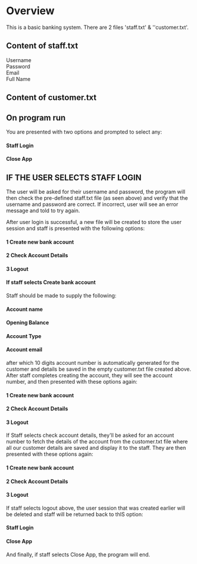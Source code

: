 # Overview

This is a basic banking system. There are 2 files 'staff.txt' & ''customer.txt'.

## Content of staff.txt
Username  
Password  
Email  
Full Name

## Content of customer.txt
   



## On program run
You are presented with two options and prompted to select any:

#### Staff Login
#### Close App


## IF THE USER SELECTS STAFF LOGIN
The user will be asked for their username and password, the program will then check the pre-defined staff.txt file (as seen above) and verify that the username and password are correct. If incorrect, user will see an error message and told to try again. 

After user login is successful, a new file will be created to store the user session and staff is presented with the following options: 
#### 1 Create new bank account
#### 2 Check Account Details
#### 3 Logout
#### If staff selects Create bank account



Staff should be made to supply the following:
#### Account name
#### Opening Balance
#### Account Type
#### Account email

after which 10 digits account number is automatically generated for the customer and details be saved in the empty customer.txt file created above. After staff completes creating the account, they will see the account number, and then presented with these options again:
#### 1 Create new bank account
#### 2 Check Account Details
#### 3 Logout
   

If Staff selects check account details, they'll be asked for an account number to fetch the details of the account from the customer.txt file where all our customer details are saved and display it to the staff. They are then presented with these options again:
#### 1 Create new bank account
#### 2 Check Account Details
#### 3 Logout
   
   
If staff selects logout above, the user session that was created earlier will be deleted and staff will be returned back to thIS option:
#### Staff Login
#### Close App
   
   
And finally, if staff selects Close App, the program will end.


